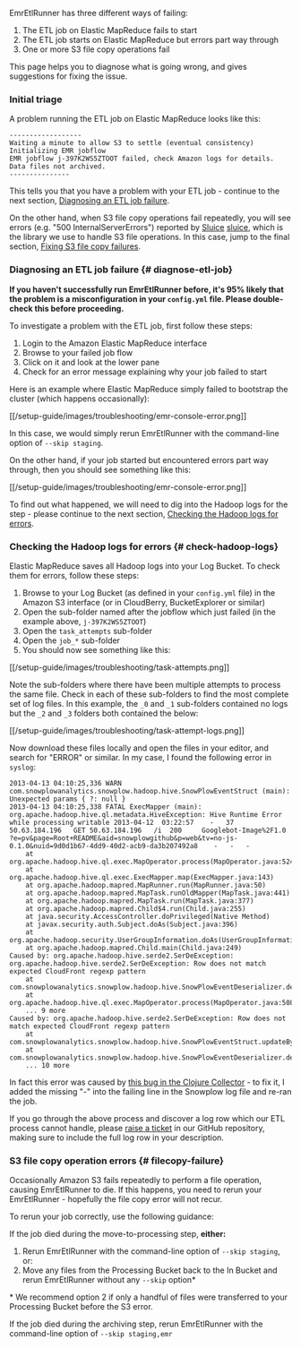 EmrEtlRunner has three different ways of failing:

1. The ETL job on Elastic MapReduce fails to start
2. The ETL job starts on Elastic MapReduce but errors part way through
3. One or more S3 file copy operations fail

This page helps you to diagnose what is going wrong, and gives suggestions for fixing the issue.

### Initial triage

A problem running the ETL job on Elastic MapReduce looks like this:

    ------------------ 
    Waiting a minute to allow S3 to settle (eventual consistency)
    Initializing EMR jobflow
    EMR jobflow j-397K2WS5ZTOOT failed, check Amazon logs for details. Data files not archived.
    ---------------

This tells you that you have a problem with your ETL job - continue to the next section, [Diagnosing an ETL job failure](#diagnose-etl-job-failure).

On the other hand, when S3 file copy operations fail repeatedly, you will see errors (e.g. "500 InternalServerErrors") reported by [Sluice] [sluice], which is the library we use to handle S3 file operations. In this case, jump to the final section, [Fixing S3 file copy failures](#filecopy-failure).

### Diagnosing an ETL job failure {# diagnose-etl-job}

**If you haven't successfully run EmrEtlRunner before, it's 95% likely that the problem is a misconfiguration in your `config.yml` file. Please double-check this before proceeding.**

To investigate a problem with the ETL job, first follow these steps:

1. Login to the Amazon Elastic MapReduce interface
2. Browse to your failed job flow
3. Click on it and look at the lower pane
4. Check for an error message explaining why your job failed to start

Here is an example where Elastic MapReduce simply failed to bootstrap the cluster (which happens occasionally):

[[/setup-guide/images/troubleshooting/emr-console-error.png]]

In this case, we would simply rerun EmrEtlRunner with the command-line option of `--skip staging`.

On the other hand, if your job started but encountered errors part way through, then you should see something like this:

[[/setup-guide/images/troubleshooting/emr-console-error.png]]

To find out what happened, we will need to dig into the Hadoop logs for the step - please continue to the next section, [Checking the Hadoop logs for errors](#check-hadoop-logs).

### Checking the Hadoop logs for errors {# check-hadoop-logs}

Elastic MapReduce saves all Hadoop logs into your Log Bucket. To check them for errors, follow these steps:

1. Browse to your Log Bucket (as defined in your `config.yml` file) in the Amazon S3 interface (or in CloudBerry, BucketExplorer or similar)
2. Open the sub-folder named after the jobflow which just failed (in the example above, `j-397K2WS5ZTOOT`)
3. Open the `task_attempts` sub-folder
4. Open the `job_*` sub-folder
5. You should now see something like this:

[[/setup-guide/images/troubleshooting/task-attempts.png]]

Note the sub-folders where there have been multiple attempts to process the same file. Check in each of these sub-folders to find the most complete set of log files. In this example, the `_0` and `_1` sub-folders contained no logs but the `_2` and `_3` folders both contained the below:

[[/setup-guide/images/troubleshooting/task-attempt-logs.png]]

Now download these files locally and open the files in your editor, and search for "ERROR" or similar. In my case, I found the following error in `syslog`:

	2013-04-13 04:10:25,336 WARN com.snowplowanalytics.snowplow.hadoop.hive.SnowPlowEventStruct (main): Unexpected params { ?: null }
	2013-04-13 04:10:25,338 FATAL ExecMapper (main): org.apache.hadoop.hive.ql.metadata.HiveException: Hive Runtime Error while processing writable 2013-04-12	03:22:57	-	37	50.63.184.196	GET	50.63.184.196	/i	200		Googlebot-Image%2F1.0	?e=pv&page=Root+README&aid=snowplowgithub&p=web&tv=no-js-0.1.0&nuid=9d0d1b67-4dd9-40d2-acb9-da3b207492a8	-	-	-
		at org.apache.hadoop.hive.ql.exec.MapOperator.process(MapOperator.java:524)
		at org.apache.hadoop.hive.ql.exec.ExecMapper.map(ExecMapper.java:143)
		at org.apache.hadoop.mapred.MapRunner.run(MapRunner.java:50)
		at org.apache.hadoop.mapred.MapTask.runOldMapper(MapTask.java:441)
		at org.apache.hadoop.mapred.MapTask.run(MapTask.java:377)
		at org.apache.hadoop.mapred.Child$4.run(Child.java:255)
		at java.security.AccessController.doPrivileged(Native Method)
		at javax.security.auth.Subject.doAs(Subject.java:396)
		at org.apache.hadoop.security.UserGroupInformation.doAs(UserGroupInformation.java:1132)
		at org.apache.hadoop.mapred.Child.main(Child.java:249)
	Caused by: org.apache.hadoop.hive.serde2.SerDeException: org.apache.hadoop.hive.serde2.SerDeException: Row does not match expected CloudFront regexp pattern
		at com.snowplowanalytics.snowplow.hadoop.hive.SnowPlowEventDeserializer.deserialize(SnowPlowEventDeserializer.java:185)
		at org.apache.hadoop.hive.ql.exec.MapOperator.process(MapOperator.java:508)
		... 9 more
	Caused by: org.apache.hadoop.hive.serde2.SerDeException: Row does not match expected CloudFront regexp pattern
		at com.snowplowanalytics.snowplow.hadoop.hive.SnowPlowEventStruct.updateByParsing(SnowPlowEventStruct.java:282)
		at com.snowplowanalytics.snowplow.hadoop.hive.SnowPlowEventDeserializer.deserialize(SnowPlowEventDeserializer.java:173)
		... 10 more

In fact this error was caused by [this bug in the Clojure Collector](#https://github.com/snowplow/snowplow/issues/220) - to fix it, I added the missing "-" into the failing line in the Snowplow log file and re-ran the job.

If you go through the above process and discover a log row which our ETL process cannot handle, please [raise a ticket](#https://github.com/snowplow/snowplow/issues/new) in our GitHub repository, making sure to include the full log row in your description.

### S3 file copy operation errors {# filecopy-failure}

Occasionally Amazon S3 fails repeatedly to perform a file operation, causing EmrEtlRunner to die. If this happens, you need to rerun your EmrEtlRunner - hopefully the file copy error will not recur.

To rerun your job correctly, use the following guidance:

If the job died during the move-to-processing step, **either:**
  1. Rerun EmrEtlRunner with the command-line option of `--skip staging`, or:
  2. Move any files from the Processing Bucket back to the In Bucket and rerun EmrEtlRunner without any `--skip` option\*

\* We recommend option 2 if only a handful of files were transferred to your Processing Bucket before the S3 error.

If the job died during the archiving step, rerun EmrEtlRunner with the command-line option of `--skip staging,emr`

[sluice]: https://github.com/snowplow/sluice